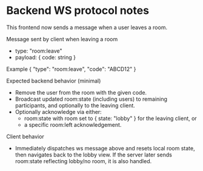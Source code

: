 # Backend WS protocol notes

This frontend now sends a message when a user leaves a room.

Message sent by client when leaving a room
- type: "room:leave"
- payload: { code: string }

Example
{
  "type": "room:leave",
  "code": "ABCD12"
}

Expected backend behavior (minimal)
- Remove the user from the room with the given code.
- Broadcast updated room:state (including users) to remaining participants, and optionally to the leaving client.
- Optionally acknowledge via either:
  - room:state with room set to { state: "lobby" } for the leaving client, or
  - a specific room:left acknowledgement.

Client behavior
- Immediately dispatches ws message above and resets local room state, then navigates back to the lobby view. If the server later sends room:state reflecting lobby/no room, it is also handled.
